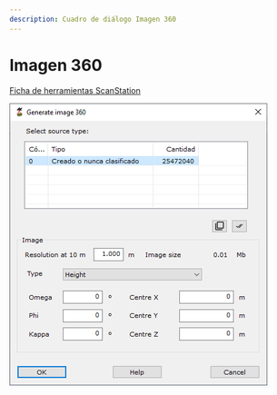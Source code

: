 ```yaml
---
description: Cuadro de diálogo Imagen 360
---
```


# Imagen 360

[Ficha de herramientas ScanStation](../fichas-de-herramientas/ficha-de-herramientas-scanstation.md)

![Cuadro de di&#xE1;logo Generar imagen 360](../../.gitbook/assets/image%20%2831%29.png)

